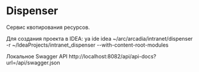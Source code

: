 Dispenser
=========

Сервис квотирования ресурсов.

Для создания проекта в IDEA: ya ide idea ~/arc/arcadia/intranet/dispenser -r ~/IdeaProjects/intranet_dispenser --with-content-root-modules

Локальное Swagger API http://localhost:8082/api/api-docs?url=/api/swagger.json

